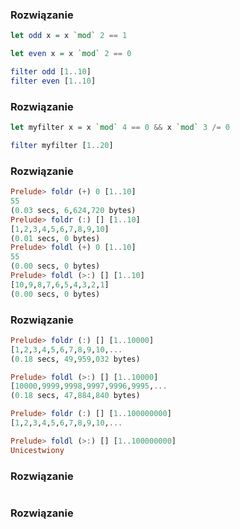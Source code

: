 ### Rozwiązanie
```haskell
let odd x = x `mod` 2 == 1

let even x = x `mod` 2 == 0

filter odd [1..10]
filter even [1..10]
```

### Rozwiązanie
```haskell
let myfilter x = x `mod` 4 == 0 && x `mod` 3 /= 0

filter myfilter [1..20]
```

### Rozwiązanie
```haskell
Prelude> foldr (+) 0 [1..10]
55
(0.03 secs, 6,624,720 bytes)
Prelude> foldr (:) [] [1..10]
[1,2,3,4,5,6,7,8,9,10]
(0.01 secs, 0 bytes)
Prelude> foldl (+) 0 [1..10]
55
(0.00 secs, 0 bytes)
Prelude> foldl (>:) [] [1..10]
[10,9,8,7,6,5,4,3,2,1]
(0.00 secs, 0 bytes)
```

### Rozwiązanie
```haskell
Prelude> foldr (:) [] [1..10000]
[1,2,3,4,5,6,7,8,9,10,...
(0.18 secs, 49,959,032 bytes)

Prelude> foldl (>:) [] [1..10000]
[10000,9999,9998,9997,9996,9995,...
(0.18 secs, 47,884,840 bytes)

Prelude> foldr (:) [] [1..100000000]
[1,2,3,4,5,6,7,8,9,10,...

Prelude> foldl (>:) [] [1..100000000]
Unicestwiony
```

### Rozwiązanie
```haskell

```

### Rozwiązanie
```haskell

```
